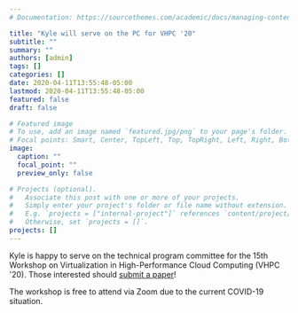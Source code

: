 ```yaml
---
# Documentation: https://sourcethemes.com/academic/docs/managing-content/

title: "Kyle will serve on the PC for VHPC '20"
subtitle: ""
summary: ""
authors: [admin]
tags: []
categories: []
date: 2020-04-11T13:55:48-05:00
lastmod: 2020-04-11T13:55:48-05:00
featured: false
draft: false

# Featured image
# To use, add an image named `featured.jpg/png` to your page's folder.
# Focal points: Smart, Center, TopLeft, Top, TopRight, Left, Right, BottomLeft, Bottom, BottomRight.
image:
  caption: ""
  focal_point: ""
  preview_only: false

# Projects (optional).
#   Associate this post with one or more of your projects.
#   Simply enter your project's folder or file name without extension.
#   E.g. `projects = ["internal-project"]` references `content/project/deep-learning/index.md`.
#   Otherwise, set `projects = []`.
projects: []
---
```


Kyle is happy to serve on the technical program committee for the 15th Workshop on Virtualization in High-Performance Cloud Computing (VHPC '20). 
Those interested should [submit a paper](https://vhpc.org/)!

The workshop is free to attend via Zoom due to the current COVID-19 situation.
